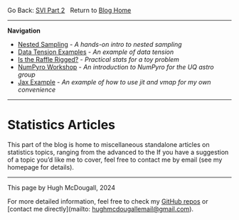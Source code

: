   
  
  
Go Back: [SVI Part 2](.\..\02_numpyro\06_SVI\02_part2\page.html)	&nbsp;	Return to [Blog Home](.\..\bloghome.html)  
  
---------------------------------------------------------------------------  
**Navigation**  
* [Nested Sampling](.\01_nestedsampling\./page.html) - _A hands-on intro to nested sampling_  
* [Data Tension Examples](.\02_suspiciousness\./page.html) - _An example of data tension_  
* [Is the Raffle Rigged?](.\03_raffle\./page.html) - _Practical stats for a toy problem_  
* [NumPyro Workshop](.\04_NumPyroWorkshop\./page.html) - _An introduction to NumPyro for the UQ astro group_  
* [Jax Example](.\05_JAXexample\./page.html) - _An example of how to use jit and vmap for my own convenience_  
  
---------  
  
  
# Statistics Articles  
  
This part of the blog is home to miscellaneous standalone articles on statistics topics, ranging from the advanced to the If you have a suggestion of a topic you’d like me to cover, feel free to contact me by email (see my homepage for details).  
  
---------  
  
This page by Hugh McDougall, 2024  
  
  
  
For more detailed information, feel free to check my [GitHub repos](https://github.com/HughMcDougall/) or [contact me directly](mailto: hughmcdougallemail@gmail.com).  
  
